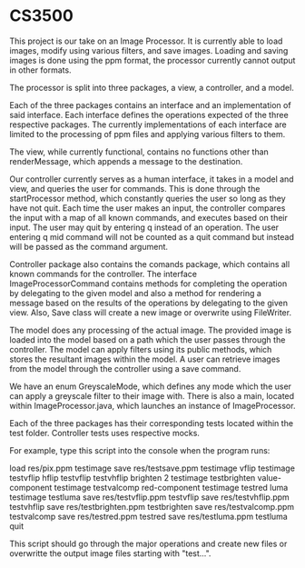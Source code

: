 # CS3500

This project is our take on an Image Processor. It is currently able to load images, modify using various filters, and save images. Loading and
saving images is done using the ppm format, the processor currently cannot output in other formats.

The processor is split into three packages, a view, a controller, and a model.

Each of the three packages contains an interface and an implementation of said interface. Each interface defines the operations expected of
the three respective packages. The currently implementations of each interface are limited to the processing of ppm files and applying various
filters to them.

The view, while currently functional, contains no functions other than renderMessage, which appends a message to the destination.

Our controller currently serves as a human interface, it takes in a model and view, and queries the user for commands. This is done through the
startProcessor method, which constantly queries the user so long as they have not quit. Each time the user makes an input, the controller
compares the input with a map of all known commands, and executes based on their input. The user may quit by entering q instead of an operation.
The user entering q mid command will not be counted as a quit command but instead will be passed as the command argument.

Controller package also contains the comands package, which contains all known commands for the controller. The interface ImageProcessorCommand
contains methods for completing the operation by delegating to the given model and also a method for rendering a message based on the
results of the operations by delegating to the given view. Also, Save class will create a new image or overwrite using FileWriter.

The model does any processing of the actual image. The provided image is loaded into the model based on a path which the user passes
through the controller. The model can apply filters using its public methods, which stores the resultant images within the model. A user can
retrieve images from the model through the controller using a save command.

We have an enum GreyscaleMode, which defines any mode which the user can apply a greyscale filter to their image with.
There is also a main, located within ImageProcessor.java, which launches an instance of ImageProcessor.

Each of the three packages has their corresponding tests located within the test folder. Controller tests uses respective mocks.

For example, type this script into the console when the program runs: 

load res/pix.ppm testimage
save res/testsave.ppm testimage
vflip testimage testvflip
hflip testvflip testvhflip
brighten 2 testimage testbrighten
value-component testimage testvalcomp
red-component testimage testred
luma testimage testluma
save res/testvflip.ppm testvflip
save res/testvhflip.ppm testvhflip
save res/testbrighten.ppm testbrighten
save res/testvalcomp.ppm testvalcomp
save res/testred.ppm testred
save res/testluma.ppm testluma
quit

This script should go through the major operations and create new files or overwritte
the output image files starting with "test...".